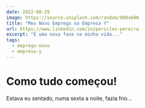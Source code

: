 ```yaml
---
date: 2022-08-29
image: https://source.unsplash.com/random/800x600
title: "Meu Novo Emprego na Empresa Y"
url: https://www.linkedin.com/in/pericles-pereira
excerpt: "É uma nova fase na minha vida..."
tags: 
  - emprego-novo
  - empresa-y
---
```


# Como tudo começou!

Estava eu sentado, numa sexta a noite, fazia frio...
